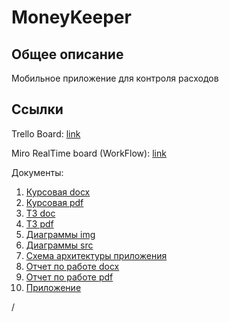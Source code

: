 # MoneyKeeper
## Общее описание
Мобильное приложение для контроля расходов
## Ссылки
Trello Board: [link](https://trello.com/b/ymq1o1vV)

Miro RealTime board (WorkFlow): [link](https://realtimeboard.com/app/board/o9J_kxmUL8Q=/)

Документы:
1. [Курсовая docx](./Documents/Project.docx)
2. [Курсовая pdf](./Documents/Project.pdf)
3. [ТЗ doc](./Documents/TZ.doc)
4. [ТЗ pdf](./Documents/TZ.pdf)
5. [Диаграммы img](./Diagrams/img/)
6. [Диаграммы src](./Diagrams/src/)
7. [Схема архитектуры приложения](./Diagrams/img/Architecture.png)
8. [Отчет по работе docx](./Documents/Otchet_po_rabote.docx)
9. [Отчет по работе pdf](./Documents/Otchet_po_rabote.pdf)
10. [Приложение](./MoneyKeeper/)

/
